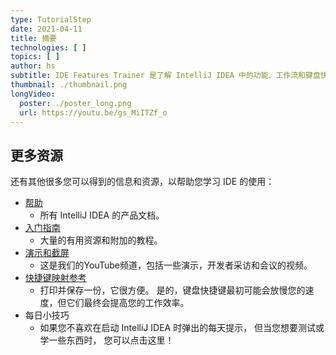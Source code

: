 ```yaml
---
type: TutorialStep
date: 2021-04-11
title: 摘要
technologies: [ ]
topics: [ ]
author: hs
subtitle: IDE Features Trainer 是了解 IntelliJ IDEA 中的功能、工作流和键盘快捷键的好方法。 您不需要按顺序完成模块或课程，可以将学习安排在平时的日程中。
thumbnail: ./thumbnail.png
longVideo:
  poster: ./poster_long.png
  url: https://youtu.be/gs_MiITZf_o
---
```


## 更多资源
还有其他很多您可以得到的信息和资源，以帮助您学习 IDE 的使用：

- [帮助](https://www.jetbrains.com/help/idea/)
  - 所有 IntelliJ IDEA 的产品文档。
- [入门指南](https://www.jetbrains.com/idea/resources/)
  - 大量的有用资源和附加的教程。
- [演示和截屏](https://www.youtube.com/intellijidea)
  - 这是我们的YouTube频道，包括一些演示，开发者采访和会议的视频。
- [快捷键映射参考](https://resources.jetbrains.com/storage/products/intellij-idea/docs/IntelliJIDEA_ReferenceCard.pdf)
  - 打印并保存一份，它很方便。 是的，键盘快捷键最初可能会放慢您的速度，但它们最终会提高您的工作效率。
- 每日小技巧
  - 如果您不喜欢在启动 IntelliJ IDEA 时弹出的每天提示， 但当您想要测试或学一些东西时， 您可以点击这里！